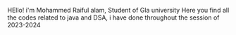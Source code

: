HEllo! i'm Mohammed Raiful alam, Student of Gla university
Here you find all the codes related to java and DSA, i have done throughout the session of 2023-2024 
